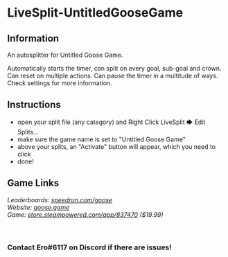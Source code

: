 # LiveSplit-UntitledGooseGame
## Information
An autosplitter for Untitled Goose Game.

Automatically starts the timer, can split on every goal, sub-goal and crown. Can reset on multiple actions. Can pause the timer in a multitude of ways. Check settings for more information.
## Instructions
* open your split file (any category) and Right Click LiveSplit 🡆 Edit Splits...
* make sure the game name is set to "Untitled Goose Game"
* above your splits, an "Activate" button will appear, which you need to click
* done!
## Game Links
*Leaderboards: [speedrun.com/goose](https://speedrun.com/goose)*  
*Website: [goose.game](https://goose.game)*  
*Game: [store.steampowered.com/app/837470](https://store.steampowered.com/app/837470) ($19.99)*
​  
​  
​
### Contact Ero#6117 on Discord if there are issues!
